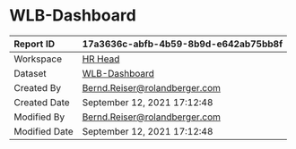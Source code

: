 



# WLB-Dashboard

|Report ID|17a3636c-abfb-4b59-8b9d-e642ab75bb8f|
| :--- | :--- |
|Workspace|[HR Head](../Workspaces/HR-Head.md)|
|Dataset|[WLB-Dashboard](../Datasets/WLB-Dashboard.md)|
|Created By|Bernd.Reiser@rolandberger.com|
|Created Date|September 12, 2021 17:12:48|
|Modified By|Bernd.Reiser@rolandberger.com|
|Modified Date|September 12, 2021 17:12:48|
